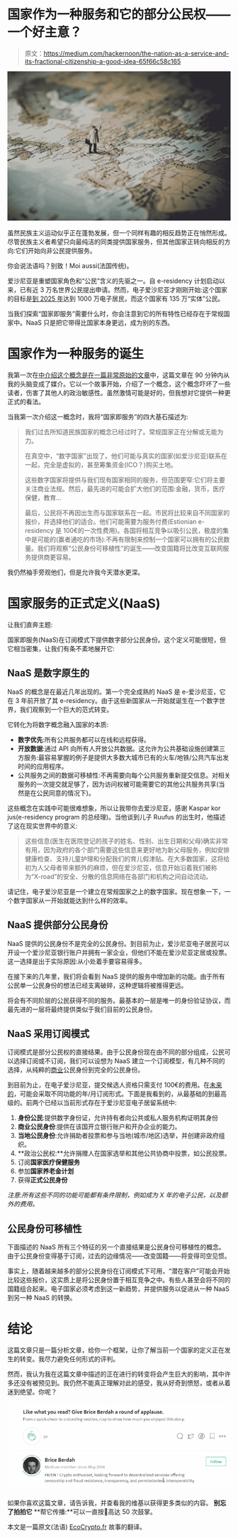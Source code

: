 # 国家作为一种服务和它的部分公民权——一个好主意？

> 原文：<https://medium.com/hackernoon/the-nation-as-a-service-and-its-fractional-citizenship-a-good-idea-65f66c58c165>

![](img/11c1a42a475e74a2a9e964fabd14db9e.png)

虽然民族主义运动似乎正在蓬勃发展，但一个同样有趣的相反趋势正在悄然形成。尽管民族主义者希望只向最纯洁的同类提供国家服务，但其他国家正转向相反的方向:它们开始向非公民提供服务。

你会说法语吗？别致！Moi aussi(法国传统)。

爱沙尼亚是重塑国家角色和“公民”含义的先驱之一。自 e-residency 计划启动以来，已有近 3 万名世界公民提出申请。然而，电子爱沙尼亚才刚刚开始:这个国家的目标是[到 2025 年](/e-residency-blog/happy-3rd-birthday-to-our-global-e-resident-community-7143adc73994)达到 1000 万电子居民，而这个国家有 135 万“实体”公民。

当我们探索“国家即服务”需要什么时，你会注意到它的所有特性已经存在于常规国家中。NaaS 只是把它带得比国家本身更远，成为别的东西。

# 国家作为一种服务的诞生

我第一次在[中介绍这个概念是在一篇非常原始的文章](/@BBerdah/the-demise-of-nation-states-introducing-the-nation-as-a-service-naas-ef3bf9f494e3)中，这篇文章在 90 分钟内从我的头脑变成了媒介。它以一个故事开始，介绍了一个概念，这个概念吓坏了一些读者，伤害了其他人的政治敏感性。虽然激情可能是好的，但我想对它提供一种更正式的看法。

当我第一次介绍这一概念时，我将“国家即服务”的四大基石描述为:

> 我们过去所知道民族国家的概念已经过时了。常规国家正在分解或无能为力。
> 
> 在真空中，“数字国家”出现了。他们可能与真实的国家(如爱沙尼亚)联系在一起，完全是虚拟的，甚至筹集资金(ICO？)购买土地。
> 
> 这些数字国家将提供与我们现有国家相同的服务，但范围更窄:它们将主要关注商业法规。然后，最先进的可能会扩大他们的范围:金融，货币，医疗保健，教育…
> 
> 最后，公民将不再因出生而与国家联系在一起。市民将比较来自不同国家的报价，并选择他们的适合。他们可能需要为服务付费(Estionian e-residency 是 100€的一次性费用)。各国将相互竞争以吸引公民，极度的集中是可能的(赢者通吃的市场):不再有限制来控制一个国家可以拥有的公民数量。我们将观察“公民身份可移植性”的诞生——改变国籍将比改变互联网服务提供商更容易。

我仍然袖手旁观他们，但是允许我今天潜水更深。

# 国家服务的正式定义(NaaS)

让我们直奔主题:

国家即服务(NaaS)在订阅模式下提供数字部分公民身份。这个定义可能很短，但它相当密集，让我们有条不紊地展开它:

## NaaS 是数字原生的

NaaS 的概念是在最近几年出现的。第一个完全成熟的 NaaS 是 e-爱沙尼亚，它在 3 年前开放了其 e-residency。由于这些新国家从一开始就诞生在一个数字世界，我们观察到一个巨大的范式转变。

它转化为将数字概念融入国家的本质:

*   **数字优先**:所有公共服务都可以在线和远程获得。
*   **开放数据**:通过 API 向所有人开放公共数据。这允许为公共基础设施创建第三方服务:最容易掌握的例子是提供大多数大城市已有的火车/地铁/公共汽车出发时间的应用程序。
*   公共服务之间的数据可移植性:不再需要向每个公共服务重新提交信息。对相关服务的一次提交就足够了，因为访问权被可能需要它的其他公共服务共享(当然是在公民同意的情况下)。

这些概念在实践中可能很难想象，所以让我带你去爱沙尼亚，感谢 Kaspar kor jus(e-residency program 的总经理)。当他谈到儿子 Ruufus 的出生时，他描述了这在现实世界中的意义:

> 这些信息(医生在医院登记的孩子的姓名、性别、出生日期和父母)确实非常有用，因为政府的各个部门需要这些信息来更好地为新父母服务，例如安排健康检查、支持儿童护理和分配我们的育儿假津贴。在大多数国家，这将给初为人父母者带来额外的麻烦，但在爱沙尼亚，信息开始沿着我们被称为“X-road”的安全、分散的信息网络在各部门和机构之间自动流动。

请记住，电子爱沙尼亚是一个建立在常规国家之上的数字国家。现在想象一下，一个数字国家从一开始就能达到什么样的效率。

## NaaS 提供部分公民身份

NaaS 提供的公民身份不是完全的公民身份。到目前为止，爱沙尼亚电子居民可以开设一个爱沙尼亚银行账户并拥有一家企业，但他们不能在爱沙尼亚定居或投票。这一选择是出于实际原因:从小处着手要容易得多。

在接下来的几年里，我们将会看到 NaaS 提供的服务中增加新的功能。由于所有公民单一公民身份的想法已经支离破碎，这种逻辑将被推得更远。

将会有不同阶层的公民获得不同的服务。最基本的一层是唯一的身份验证协议，而最先进的一层将最终提供类似于我们目前的公民身份。

## NaaS 采用订阅模式

订阅模式是部分公民权的直接结果。由于公民身份现在由不同的部分组成，公民可以选择订阅或不订阅，我们可以设想为 NaaS 建立一个订阅模型，有几种不同的选择，从纯粹的[商业](https://hackernoon.com/tagged/business)公民身份到完全的公民身份。

到目前为止，在电子爱沙尼亚，提交候选人资格只需支付 100€的费用。在[未来的](https://hackernoon.com/tagged/future)，可能会采取不同功能的年/月订阅形式。下面是我看到的，从最基础的到最高级的。前两个已经以当前形式存在于爱沙尼亚电子居留系统中:

1.  **身份公民**:提供数字身份证，允许持有者向公共或私人服务机构证明其身份
2.  **商业公民身份**:提供在该国开立银行账户和开办企业的能力。
3.  **当地公民身份**:允许捐助者投票和参与当地(城市/地区)选举，并创建非政府组织。
4.  **政治公民权:**允许捐赠人在国家选举和其他公共协商中投票，如公民投票。
5.  订阅**国家医疗保健服务**
6.  参加**国家养老金计划**
7.  获得**正式公民身份**

*注意:所有这些不同的功能可能都有条件限制，例如成为 X 年的电子公民，以及额外的费用。*

## 公民身份可移植性

下面描述的 NaaS 所有三个特征的另一个直接结果是公民身份可移植性的概念。由于公民身份变得基于订阅，过去的边缘情况——改变国籍——将变得司空见惯。

事实上，随着越来越多的部分公民身份在订阅模式下可用，“潜在客户”可能会开始比较这些报价，这实质上是将公民身份置于相互竞争之中。有些人甚至会将不同的国籍组合起来。电子国家必须考虑到这一新趋势，并提供服务以促进从一种 NaaS 到另一种 NaaS 的转换。

# 结论

这篇文章只是一篇分析文章，给你一个框架，让你了解当前一个国家的定义正在发生的转变。我尽力避免任何形式的评判。

然而，我认为我在这篇文章中描述的正在进行的转变将会产生巨大的影响，其中许多还没有被预见到。我仍然不能真正理解对此的感受，我从好奇到愤怒，或者从着迷到绝望。你呢？

![](img/697cf6176690be4eefc33abc8eab68d0.png)

如果你喜欢这篇文章，请告诉我，并查看我的维基以获得更多类似的内容。 **别忘了拍拍它** **帮它传播:**可以一直按👏高达 50 次鼓掌。

本文是一篇原文(法语) [EcoCrypto.fr](https://ecocrypto.fr) 故事的翻译。